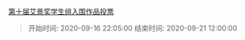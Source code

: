 [第十届艾景奖学生组入围作品投票](https://www.idea-king.org/mobile/tpxs.php?from=timeline)
> 开始时间: 2020-09-16 22:05:00
> 结束时间: 2020-09-21 12:00:00